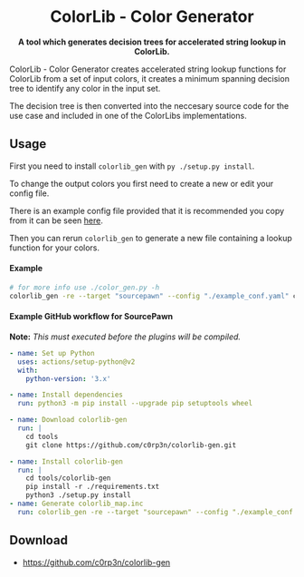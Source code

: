 <h1 align="center">
    ColorLib - Color Generator
</h1>
<p align="center">
    <strong>A tool which generates decision trees for accelerated string lookup
    in ColorLib.</strong>
</p>

ColorLib - Color Generator creates accelerated string lookup functions for
ColorLib from a set of input colors, it creates a minimum spanning decision tree
to identify any color in the input set.

The decision tree is then converted into the neccesary source code for the use
case and included in one of the ColorLibs implementations.

## Usage
First you need to install `colorlib_gen` with `py ./setup.py install`.

To change the output colors you first need to create a new or edit your config
file.

There is an example config file provided that it is recommended you copy from it
can be seen [here](example_conf.yaml).

Then you can rerun `colorlib_gen` to generate a new file containing a lookup
function for your colors.

#### Example
```bash
# for more info use ./color_gen.py -h
colorlib_gen -re --target "sourcepawn" --config "./example_conf.yaml" colorlib_map.inc
```

#### Example GitHub workflow for SourcePawn
__Note:__ _This must executed before the plugins will be compiled._
```yaml
- name: Set up Python
  uses: actions/setup-python@v2
  with:
    python-version: '3.x'

- name: Install dependencies
  run: python3 -m pip install --upgrade pip setuptools wheel

- name: Download colorlib-gen
  run: |
    cd tools
    git clone https://github.com/c0rp3n/colorlib-gen.git

- name: Install colorlib-gen
  run: |
    cd tools/colorlib-gen
    pip install -r ./requirements.txt
    python3 ./setup.py install
- name: Generate colorlib_map.inc
  run: colorlib_gen -re --target "sourcepawn" --config "./example_conf.yaml" colorlib_map.inc
```

## Download
 - https://github.com/c0rp3n/colorlib-gen
